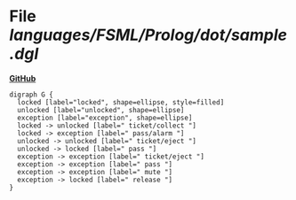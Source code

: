 # File _languages/FSML/Prolog/dot/sample.dgl_
**[GitHub](https://github.com/softlang/yas/blob/master/languages/FSML/Prolog/dot/sample.dgl)**
```
digraph G {
  locked [label="locked", shape=ellipse, style=filled]
  unlocked [label="unlocked", shape=ellipse]
  exception [label="exception", shape=ellipse]
  locked -> unlocked [label=" ticket/collect "]
  locked -> exception [label=" pass/alarm "]
  unlocked -> unlocked [label=" ticket/eject "]
  unlocked -> locked [label=" pass "]
  exception -> exception [label=" ticket/eject "]
  exception -> exception [label=" pass "]
  exception -> exception [label=" mute "]
  exception -> locked [label=" release "]
}
```

